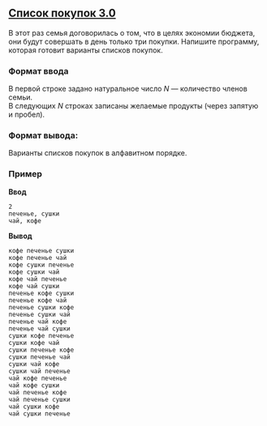 ## [Список покупок 3.0](../../../solutions/3.4/34_o.py)

В этот раз семья договорилась о том, что в целях экономии бюджета, они будут совершать в день только три покупки. Напишите программу, которая готовит варианты списков покупок.

### Формат ввода

В первой строке задано натуральное число $N$ — количество членов семьи.\
В следующих $N$ строках записаны желаемые продукты (через запятую и пробел).

### Формат вывода:

Варианты списков покупок в алфавитном порядке.

### Пример

**Ввод**
```plaintext
2
печенье, сушки
чай, кофе
```

**Вывод**
```plaintext
кофе печенье сушки
кофе печенье чай
кофе сушки печенье
кофе сушки чай
кофе чай печенье
кофе чай сушки
печенье кофе сушки
печенье кофе чай
печенье сушки кофе
печенье сушки чай
печенье чай кофе
печенье чай сушки
сушки кофе печенье
сушки кофе чай
сушки печенье кофе
сушки печенье чай
сушки чай кофе
сушки чай печенье
чай кофе печенье
чай кофе сушки
чай печенье кофе
чай печенье сушки
чай сушки кофе
чай сушки печенье
```